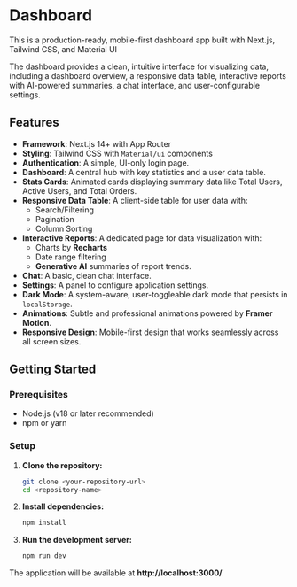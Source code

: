 # Dashboard

This is a production-ready, mobile-first dashboard app built with Next.js, Tailwind CSS, and Material UI

The dashboard provides a clean, intuitive interface for visualizing data, including a dashboard overview, a responsive data table, interactive reports with AI-powered summaries, a chat interface, and user-configurable settings.

## Features

- **Framework**: Next.js 14+ with App Router
- **Styling**: Tailwind CSS with `Material/ui` components
- **Authentication**: A simple, UI-only login page.
- **Dashboard**: A central hub with key statistics and a user data table.
- **Stats Cards**: Animated cards displaying summary data like Total Users, Active Users, and Total Orders.
- **Responsive Data Table**: A client-side table for user data with:
  - Search/Filtering
  - Pagination
  - Column Sorting
- **Interactive Reports**: A dedicated page for data visualization with:
  - Charts by **Recharts**
  - Date range filtering
  - **Generative AI** summaries of report trends.
- **Chat**: A basic, clean chat interface.
- **Settings**: A panel to configure application settings.
- **Dark Mode**: A system-aware, user-toggleable dark mode that persists in `localStorage`.
- **Animations**: Subtle and professional animations powered by **Framer Motion**.
- **Responsive Design**: Mobile-first design that works seamlessly across all screen sizes.

## Getting Started

### Prerequisites

- Node.js (v18 or later recommended)
- npm or yarn

### Setup

1.  **Clone the repository:**
    ```bash
    git clone <your-repository-url>
    cd <repository-name>
    ```

2.  **Install dependencies:**
    ```bash
    npm install
    ```

3.  **Run the development server:**
    ```bash
    npm run dev
    ```

The application will be available at **http://localhost:3000/**